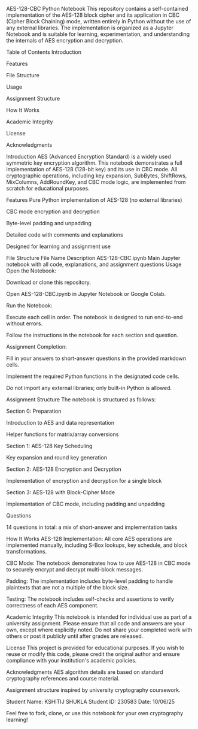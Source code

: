 AES-128-CBC Python Notebook
This repository contains a self-contained implementation of the AES-128 block cipher and its application in CBC (Cipher Block Chaining) mode, written entirely in Python without the use of any external libraries. The implementation is organized as a Jupyter Notebook and is suitable for learning, experimentation, and understanding the internals of AES encryption and decryption.

Table of Contents
Introduction

Features

File Structure

Usage

Assignment Structure

How It Works

Academic Integrity

License

Acknowledgments

Introduction
AES (Advanced Encryption Standard) is a widely used symmetric key encryption algorithm. This notebook demonstrates a full implementation of AES-128 (128-bit key) and its use in CBC mode. All cryptographic operations, including key expansion, SubBytes, ShiftRows, MixColumns, AddRoundKey, and CBC mode logic, are implemented from scratch for educational purposes.

Features
Pure Python implementation of AES-128 (no external libraries)

CBC mode encryption and decryption

Byte-level padding and unpadding

Detailed code with comments and explanations

Designed for learning and assignment use

File Structure
File Name	Description
AES-128-CBC.ipynb	Main Jupyter notebook with all code, explanations, and assignment questions
Usage
Open the Notebook:

Download or clone this repository.

Open AES-128-CBC.ipynb in Jupyter Notebook or Google Colab.

Run the Notebook:

Execute each cell in order. The notebook is designed to run end-to-end without errors.

Follow the instructions in the notebook for each section and question.

Assignment Completion:

Fill in your answers to short-answer questions in the provided markdown cells.

Implement the required Python functions in the designated code cells.

Do not import any external libraries; only built-in Python is allowed.

Assignment Structure
The notebook is structured as follows:

Section 0: Preparation

Introduction to AES and data representation

Helper functions for matrix/array conversions

Section 1: AES-128 Key Scheduling

Key expansion and round key generation

Section 2: AES-128 Encryption and Decryption

Implementation of encryption and decryption for a single block

Section 3: AES-128 with Block-Cipher Mode

Implementation of CBC mode, including padding and unpadding

Questions

14 questions in total: a mix of short-answer and implementation tasks

How It Works
AES-128 Implementation: All core AES operations are implemented manually, including S-Box lookups, key schedule, and block transformations.

CBC Mode: The notebook demonstrates how to use AES-128 in CBC mode to securely encrypt and decrypt multi-block messages.

Padding: The implementation includes byte-level padding to handle plaintexts that are not a multiple of the block size.

Testing: The notebook includes self-checks and assertions to verify correctness of each AES component.

Academic Integrity
This notebook is intended for individual use as part of a university assignment. Please ensure that all code and answers are your own, except where explicitly noted. Do not share your completed work with others or post it publicly until after grades are released.

License
This project is provided for educational purposes. If you wish to reuse or modify this code, please credit the original author and ensure compliance with your institution's academic policies.

Acknowledgments
AES algorithm details are based on standard cryptography references and course material.

Assignment structure inspired by university cryptography coursework.

Student Name: KSHITIJ SHUKLA
Student ID: 230583
Date: 10/06/25

Feel free to fork, clone, or use this notebook for your own cryptography learning!
